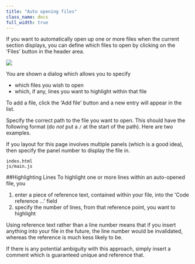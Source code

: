 ```yaml
---
title: "Auto opening files"
class_name: docs
full_width: true
---
```


If you want to automatically open up one or more files when the current section displays, you can define which files to open by clicking on the 'Files' button in the header area.

![](/img/docs/guides/files.png)

You are shown a dialog which allows you to specify

- which files you wish to open
- which, if any, lines you want to highlight within that file

To add a file, click the 'Add file' button and a new entry will appear in the list.

Specify the correct path to the file you want to open. This should have the following format (do *not* put a `/` at the start of the path). Here are two examples.

If you layout for this page involves multiple panels (which is a good idea), then specify the panel number to display the file in.

```
index.html
js/main.js
```

##Highlighting Lines
To highlight one or more lines within an auto-opened file, you 

1. enter a piece of reference text, contained within your file, into the 'Code reference ...' field
2. specify the number of lines, from that reference point, you want to highlight

Using reference text rather than a line number means that if you insert anything into your file in the future, the line number would be invalidated, whereas the reference is much kess likely to be.

If there is any potential ambiguity with this approach, simply insert a comment which is guaranteed unique and reference that.
